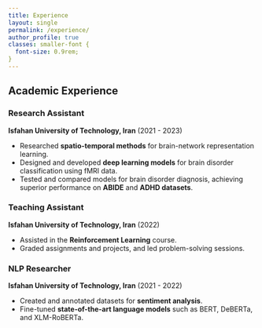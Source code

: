 ```yaml
---
title: Experience
layout: single
permalink: /experience/
author_profile: true
classes: smaller-font {
  font-size: 0.9rem;
}
---
```



## Academic Experience

### Research Assistant  
**Isfahan University of Technology, Iran** (2021 - 2023)  
- Researched **spatio-temporal methods** for brain-network representation learning.  
- Designed and developed **deep learning models** for brain disorder classification using fMRI data.  
- Tested and compared models for brain disorder diagnosis, achieving superior performance on **ABIDE** and **ADHD datasets**.  

### Teaching Assistant  
**Isfahan University of Technology, Iran** (2022)  
- Assisted in the **Reinforcement Learning** course.  
- Graded assignments and projects, and led problem-solving sessions.  

### NLP Researcher  
**Isfahan University of Technology, Iran** (2021 - 2022)  
- Created and annotated datasets for **sentiment analysis**.  
- Fine-tuned **state-of-the-art language models** such as BERT, DeBERTa, and XLM-RoBERTa.  


